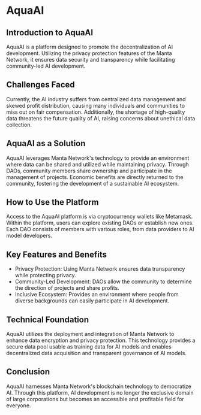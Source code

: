 # AquaAI

## Introduction to AquaAI
AquaAI is a platform designed to promote the decentralization of AI development. Utilizing the privacy protection features of the Manta Network, it ensures data security and transparency while facilitating community-led AI development.

## Challenges Faced
Currently, the AI industry suffers from centralized data management and skewed profit distribution, causing many individuals and communities to miss out on fair compensation. Additionally, the shortage of high-quality data threatens the future quality of AI, raising concerns about unethical data collection.

## AquaAI as a Solution
AquaAI leverages Manta Network's technology to provide an environment where data can be shared and utilized while maintaining privacy. Through DAOs, community members share ownership and participate in the management of projects. Economic benefits are directly returned to the community, fostering the development of a sustainable AI ecosystem.

## How to Use the Platform
Access to the AquaAI platform is via cryptocurrency wallets like Metamask. Within the platform, users can explore existing DAOs or establish new ones. Each DAO consists of members with various roles, from data providers to AI model developers.

## Key Features and Benefits

- Privacy Protection: Using Manta Network ensures data transparency while protecting privacy.
- Community-Led Development: DAOs allow the community to determine the direction of projects and share profits.
- Inclusive Ecosystem: Provides an environment where people from diverse backgrounds can easily participate in AI development.

## Technical Foundation
AquaAI utilizes the deployment and integration of Manta Network to enhance data encryption and privacy protection. This technology provides a secure data pool
usable as training data for AI models and enables decentralized data acquisition and transparent governance of AI models.

## Conclusion
AquaAI harnesses Manta Network's blockchain technology to democratize AI. Through this platform, AI development is no longer the exclusive domain of large corporations but becomes an accessible and profitable field for everyone.

